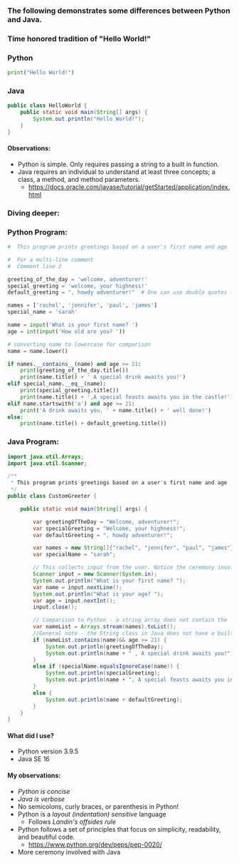 ### The following demonstrates some differences between Python and Java.


### Time honored tradition of "Hello World!"

### Python
```python
print("Hello World!")
```
### Java
```java
public class HelloWorld {
    public static void main(String[] args) {
        System.out.println("Hello World!");
    }
}
```
#### Observations:
* Python is simple. Only requires passing a string to a built in function.
* Java requires an individual to understand at least three concepts; a class, a method, and method parameters. 
    * https://docs.oracle.com/javase/tutorial/getStarted/application/index.html


### Diving deeper: 

### Python Program:
```python
#  This program prints greetings based on a user's first name and age

#  For a multi-line comment
#  Comment line 2

greeting_of_the_day = 'welcome, adventurer!'
special_greeting = 'welcome, your highness!'
default_greeting = ", howdy adventurer!"  # One can use double quotes for strings

names = ['rachel', 'jennifer', 'paul', 'james']
special_name = 'sarah'

name = input('What is your first name? ')
age = int(input('How old are you? '))

# converting name to lowercase for comparison
name = name.lower()

if names.__contains__(name) and age >= 21:
    print(greeting_of_the_day.title())
    print(name.title() + ' A special drink awaits you!')
elif special_name.__eq__(name):
    print(special_greeting.title())
    print(name.title() + ',A special feasts awaits you in the castle!')
elif name.startswith('a') and age >= 21:
    print('A drink awaits you, ' + name.title() + ' well done!')
else:
    print(name.title() + default_greeting.title())
```

### Java Program:
```java
import java.util.Arrays;
import java.util.Scanner;

/**
 * This program prints greetings based on a user's first name and age
 */
public class CustomGreeter {

    public static void main(String[] args) {

        var greetingOfTheDay = "Welcome, adventurer!";
        var specialGreeting = "Welcome, your highness!";
        var defaultGreeting = ", howdy adventurer!";

        var names = new String[]{"rachel", "jennifer", "paul", "james"};
        var specialName = "sarah";

        // This collects input from the user. Notice the ceremony involved with the Scanner class
        Scanner input = new Scanner(System.in);
        System.out.println("What is your first name? ");
        var name = input.nextLine();
        System.out.println("What is your age? ");
        var age = input.nextInt();
        input.close();

        // Comparison to Python - a string array does not contain the 'contains' method
        var nameList = Arrays.stream(names).toList();
        //General note - the String class in Java does not have a built-in toTitleCase or capitalize function
        if (nameList.contains(name)&& age >= 21) {
            System.out.println(greetingOfTheDay);
            System.out.println(name + " , A special drink awaits you!");
        }
        else if (specialName.equalsIgnoreCase(name)) {
            System.out.println(specialGreeting);
            System.out.println(name + ", A special feasts awaits you in the castle!");
        }
        else {
            System.out.println(name + defaultGreeting);
        }
    }
}
```
#### What did I use?
* Python version 3.9.5
* Java SE 16

#### My observations:
* *Python is concise*
* *Java is verbose*
* No semicolons, curly braces, or parenthesis in Python!
* Python is a *layout (indentation) sensitive* language
  * Follows *Landin's offsides rule*
* Python follows a set of principles that focus on simplicity, readability, and beautiful code.
  * https://www.python.org/dev/peps/pep-0020/
* More ceremony involved with Java
